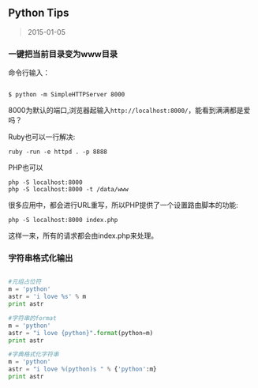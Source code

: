 Python Tips
---
> 2015-01-05


### 一键把当前目录变为www目录

命令行输入：
```shell

$ python -m SimpleHTTPServer 8000

```

8000为默认的端口,浏览器起输入`http://localhost:8000/`，能看到满满都是爱吗？

Ruby也可以一行解决:
```shell
ruby -run -e httpd . -p 8888
```

PHP也可以
```shell
php -S localhost:8000
php -S localhost:8000 -t /data/www
```

很多应用中，都会进行URL重写，所以PHP提供了一个设置路由脚本的功能:

```shell
php -S localhost:8000 index.php
```

这样一来，所有的请求都会由index.php来处理。

###  字符串格式化输出

```python

#元组占位符
m = 'python'
astr = 'i love %s' % m
print astr

#字符串的format
m = 'python'
astr = "i love {python}".format(python=m)
print astr

#字典格式化字符串
m = 'python'
astr = "i love %(python)s " % {'python':m}
print astr

```
